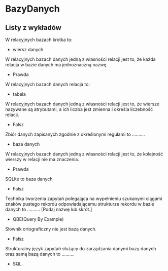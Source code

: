 # BazyDanych
## Listy z wykładów
W relacyjnych bazach krotka to:
-	wiersz danych

W relacyjnych bazach danych jedną z własności relacji jest to, że każda relacja w bazie danych ma jednoznaczną nazwę.
-	Prawda

W relacyjnych bazach danych relacja to:
-	tabela

W relacyjnych bazach danych jedną z własności relacji jest to, że wiersze nazywane są atrybutami, a ich liczba jest zmienna i określa liczebność relacji.
-	Fałsz

Zbiór danych zapisanych zgodnie z określonymi regułami to ..........
-	baza danych

W relacyjnych bazach danych jedną z własności relacji jest to, że kolejność wierszy w relacji nie ma znaczenia.
-	Prawda

SQLite to baza danych
-	Fałsz

Technika tworzenia zapytań polegająca na wypełnieniu szukanymi ciągami znaków pustego rekordu odpowiadającemu strukturze rekordu w bazie danych to .......... [Podaj nazwę lub skrót.]
-	QBE(Query By Example)

Słownik ortograficzny nie jest bazą danych.
-	Fałsz

Strukturalny język zapytań służący do zarządzania danymi bazy danych oraz samą bazą danych to ..........
-	SQL
